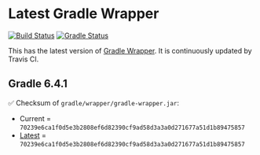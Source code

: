 # Latest Gradle Wrapper 

[![Build Status](https://travis-ci.org/int128/latest-gradle-wrapper.svg?branch=master)](https://travis-ci.org/int128/latest-gradle-wrapper)
[![Gradle Status](https://gradleupdate.appspot.com/int128/latest-gradle-wrapper/status.svg?branch=master)](https://gradleupdate.appspot.com/int128/latest-gradle-wrapper/status)

This has the latest version of [Gradle Wrapper](https://docs.gradle.org/current/userguide/gradle_wrapper.html).
It is continuously updated by Travis CI.

## Gradle 6.4.1

✅ Checksum of `gradle/wrapper/gradle-wrapper.jar`:

- Current = `70239e6ca1f0d5e3b2808ef6d82390cf9ad58d3a3a0d271677a51d1b89475857`
- [Latest](https://services.gradle.org/distributions/gradle-6.4.1-wrapper.jar.sha256) = `70239e6ca1f0d5e3b2808ef6d82390cf9ad58d3a3a0d271677a51d1b89475857`
